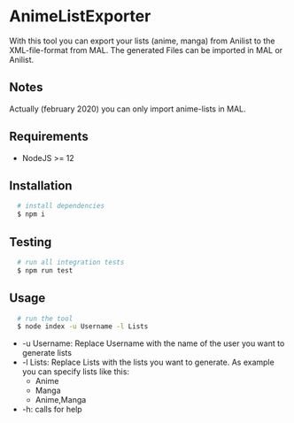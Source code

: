 # AnimeListExporter
With this tool you can export your lists (anime, manga) from Anilist to the XML-file-format from MAL. The generated Files can be imported in MAL or Anilist.

## Notes
Actually (february 2020) you can only import anime-lists in MAL.

## Requirements
- NodeJS >= 12

## Installation
```bash
  # install dependencies
  $ npm i
```
## Testing
```bash
  # run all integration tests
  $ npm run test
```

## Usage
```bash
  # run the tool
  $ node index -u Username -l Lists
```
- -u Username: Replace Username with the name of the user you want to generate lists
- -l Lists: Replace Lists with the lists you want to generate. As example you can specify lists like this:
  - Anime
  - Manga
  - Anime,Manga
- -h: calls for help